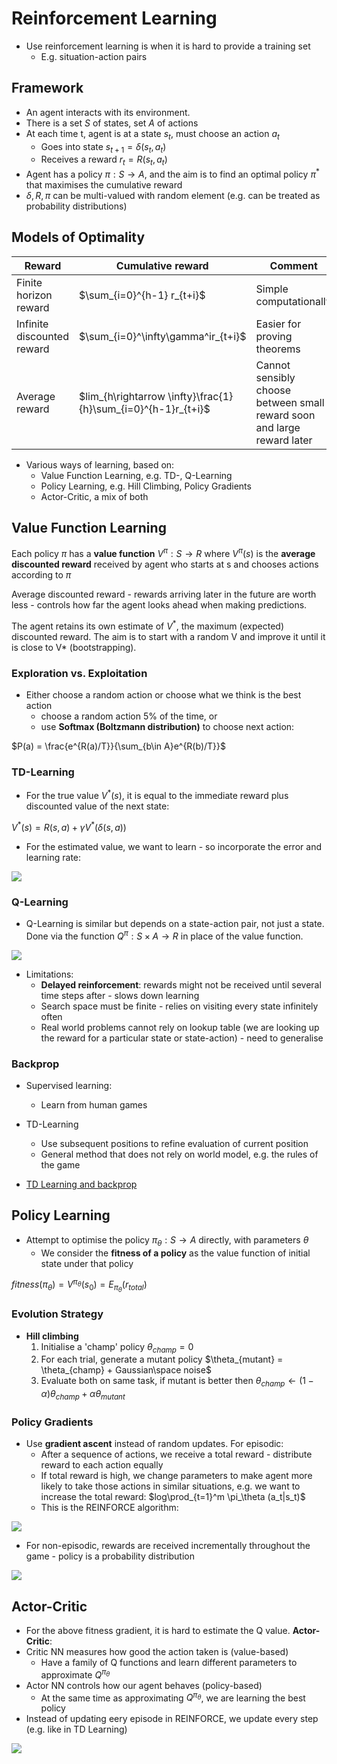 # Reinforcement Learning
* Use reinforcement learning is when it is hard to provide a training set
    * E.g. situation-action pairs

## Framework
* An agent interacts with its environment.
* There is a set $S$ of states, set $A$ of actions
* At each time t, agent is at a state $s_t$, must choose an action $a_t$
    * Goes into state $s_{t+1}=\delta(s_t,a_t)$
    * Receives a reward $r_t = R(s_t,a_t)$
* Agent has a policy $\pi:S\rightarrow A$, and the aim is to find an optimal policy $\pi^*$ that maximises the cumulative reward
* $\delta, R, \pi$ can be multi-valued with random element (e.g. can be treated as probability distributions)

## Models of Optimality

| Reward                     | Cumulative reward                                             | Comment                                                                 |
|----------------------------|---------------------------------------------------------------|-------------------------------------------------------------------------|
| Finite horizon reward      | $\sum_{i=0}^{h-1} r_{t+i}$                                    | Simple computationally                                                  |
| Infinite discounted reward | $\sum_{i=0}^\infty\gamma^ir_{t+i}$                            | Easier for proving theorems                                             |
| Average reward             | $lim_{h\rightarrow \infty}\frac{1}{h}\sum_{i=0}^{h-1}r_{t+i}$ | Cannot sensibly choose between small reward soon and large reward later |

* Various ways of learning, based on:
    * Value Function Learning, e.g. TD-, Q-Learning
    * Policy Learning, e.g. Hill Climbing, Policy Gradients
    * Actor-Critic, a mix of both

## Value Function Learning
Each policy $\pi$ has a **value function** $V^\pi:S\rightarrow R$ where $V^\pi(s)$ is the **average discounted reward** received by agent who starts at s and chooses actions according to $\pi$

Average discounted reward - rewards arriving later in the future are worth less - controls how far the agent looks ahead when making predictions.

The agent retains its own estimate of $V^*$, the maximum (expected) discounted reward. The aim is to start with a random V and improve it until it is close to V* (bootstrapping).

### Exploration vs. Exploitation
* Either choose a random action or choose what we think is the best action
    * choose a random action 5% of the time, or
    * use **Softmax (Boltzmann distribution)** to choose next action:

$P(a) = \frac{e^{R(a)/T}}{\sum_{b\in A}e^{R(b)/T}}$

### TD-Learning
* For the true value $V^*(s)$, it is equal to the immediate reward plus discounted value of the next state:

$V^*(s)=R(s,a)+\gamma V^*(\delta(s,a))$

* For the estimated value, we want to learn - so incorporate the error and learning rate:

![](value_function.png)

### Q-Learning
* Q-Learning is similar but depends on a state-action pair, not just a state. Done via the function $Q^\pi : S \times A \rightarrow R$ in place of the value function.

![](q_function.png)

* Limitations:
    * **Delayed reinforcement**: rewards might not be received until several time steps after - slows down learning
    * Search space must be finite - relies on visiting every state infinitely often
    * Real world problems cannot rely on lookup table (we are looking up the reward for a particular state or state-action) - need to generalise

### Backprop
* Supervised learning:
    * Learn from human games
* TD-Learning
    * Use subsequent positions to refine evaluation of current position
    * General method that does not rely on world model, e.g. the rules of the game

* [TD Learning and backprop ](https://web.stanford.edu/group/pdplab/pdphandbook/handbookch10.html)

## Policy Learning
* Attempt to optimise the policy $\pi_\theta : S\rightarrow A$ directly, with parameters $\theta$
    * We consider the **fitness of a policy** as the value function of initial state under that policy

$fitness(\pi_\theta) = V^{\pi_\theta}(s_0)=E_{\pi_\theta}(r_{total})$

### Evolution Strategy
* **Hill climbing**
    1. Initialise a 'champ' policy $\theta_{champ} = 0$
    2. For each trial, generate a mutant policy $\theta_{mutant} = \theta_{champ} + Gaussian\space noise$
    3. Evaluate both on same task, if mutant is better then $\theta_{champ}\leftarrow (1-\alpha)\theta_{champ} + \alpha\theta_{mutant}$
### Policy Gradients
* Use **gradient ascent** instead of random updates. For episodic:
    * After a sequence of actions, we receive a total reward - distribute reward to each action equally
    * If total reward is high, we change parameters to make agent more likely to take those actions in similar situations, e.g. we want to increase the total reward: $log\prod_{t=1}^m \pi_\theta (a_t|s_t)$
    * This is the REINFORCE algorithm:

![](reinforce.png)

* For non-episodic, rewards are received incrementally throughout the game - policy is a probability distribution

![](non-episodic_policy.png)

## Actor-Critic
* For the above fitness gradient, it is hard to estimate the Q value. **Actor-Critic**:
* Critic NN measures how good the action taken is (value-based)
    * Have a family of Q functions and learn different parameters to approximate $Q^{\pi_\theta}$
* Actor NN controls how our agent behaves (policy-based)
    * At the same time as approximating $Q^{\pi_\theta}$, we are learning the best policy
* Instead of updating eery episode in REINFORCE, we update every step (e.g. like in TD Learning)

![](actor-critic.png)